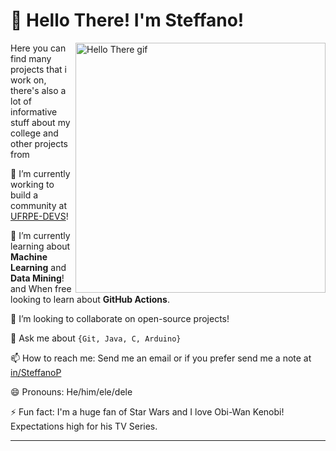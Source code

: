 # 👋 Hello There! I'm Steffano!
<img src="./img/hello-there.gif" min-width="400px" max-width="400px" width="400px" align="right" alt="Hello There gif"> 

Here you can find many projects that i work on, there's also a lot of informative stuff about my college and other projects from

🔭 I’m currently working to build a community at [UFRPE-DEVS](https://github.com/ufrpe-devs/comunidade)!

🌱 I’m currently learning about **Machine Learning** and **Data Mining**! and When free looking to learn about **GitHub Actions**.

👯 I’m looking to collaborate on open-source projects!

💬 Ask me about `{Git, Java, C, Arduino}`

📫 How to reach me: Send me an email or if you prefer send me a note at [in/SteffanoP](https://www.linkedin.com/in/steffanop/)

😄 Pronouns: He/him/ele/dele

⚡ Fun fact: I'm a huge fan of Star Wars and I love Obi-Wan Kenobi! Expectations high for his TV Series.

---

